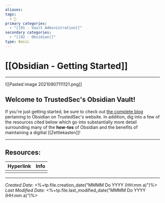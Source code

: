 ```yaml
---
aliases: 
tags:
  - 📝
primary categories:
  - "[[01 - Vault Administration]]"
secondary categories:
  - "[[02 - Obsidian]]"
type: Basic
---
```

# [[Obsidian - Getting Started]]  
***

![[Pasted image 20210907111121.png]]

## Welcome to TrustedSec's Obsidian Vault!

If you're just getting started, be sure to check out [the complete blog](https://www.trustedsec.com/blog/obsidian-taming-a-collective-consciousness/pertaining) pertaining to Obsidian on TrustedSec's website. In addition, dig into a few of the resources cited below which go into substantially more detail surrounding many of the **how-tos** of Obsidian and the benefits of maintaining a digitial [[Zettlekasten]]! 

___

## Resources:

| Hyperlink | Info |
| --------- | ---- |
|           |      |

[^1]: 

***

*Created Date*: <%+tp.file.creation_date("MMMM Do YYYY (HH:mm a)")%>  
*Last Modified Date*: <%+tp.file.last_modified_date("MMMM Do YYYY (HH:mm a)")%>
